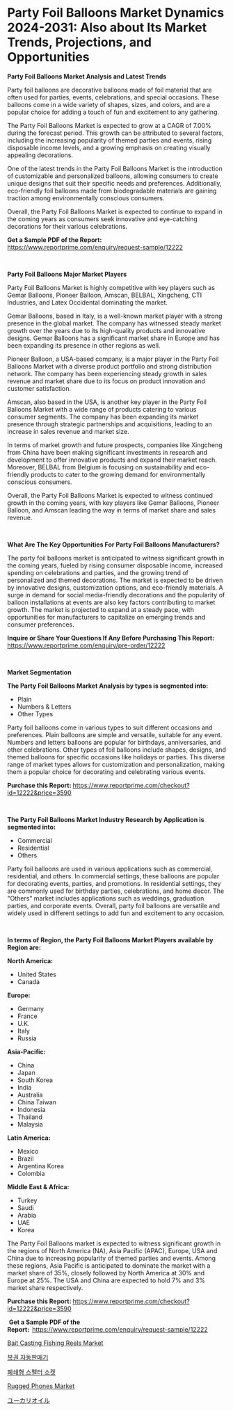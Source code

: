 <p><h1>Party Foil Balloons Market Dynamics 2024-2031: Also about Its Market Trends, Projections, and Opportunities</h1></p><p><strong>Party Foil Balloons Market Analysis and Latest Trends</strong></p>
<p><p>Party foil balloons are decorative balloons made of foil material that are often used for parties, events, celebrations, and special occasions. These balloons come in a wide variety of shapes, sizes, and colors, and are a popular choice for adding a touch of fun and excitement to any gathering.</p><p>The Party Foil Balloons Market is expected to grow at a CAGR of 7.00% during the forecast period. This growth can be attributed to several factors, including the increasing popularity of themed parties and events, rising disposable income levels, and a growing emphasis on creating visually appealing decorations.</p><p>One of the latest trends in the Party Foil Balloons Market is the introduction of customizable and personalized balloons, allowing consumers to create unique designs that suit their specific needs and preferences. Additionally, eco-friendly foil balloons made from biodegradable materials are gaining traction among environmentally conscious consumers.</p><p>Overall, the Party Foil Balloons Market is expected to continue to expand in the coming years as consumers seek innovative and eye-catching decorations for their various celebrations.</p></p>
<p><strong>Get a Sample PDF of the Report:&nbsp;</strong> <a href="https://www.reportprime.com/enquiry/request-sample/12222">https://www.reportprime.com/enquiry/request-sample/12222</a></p>
<p>&nbsp;</p>
<p><strong>Party Foil Balloons Major Market Players</strong></p>
<p><p>Party Foil Balloons Market is highly competitive with key players such as Gemar Balloons, Pioneer Balloon, Amscan, BELBAL, Xingcheng, CTI Industries, and Latex Occidental dominating the market.</p><p>Gemar Balloons, based in Italy, is a well-known market player with a strong presence in the global market. The company has witnessed steady market growth over the years due to its high-quality products and innovative designs. Gemar Balloons has a significant market share in Europe and has been expanding its presence in other regions as well.</p><p>Pioneer Balloon, a USA-based company, is a major player in the Party Foil Balloons Market with a diverse product portfolio and strong distribution network. The company has been experiencing steady growth in sales revenue and market share due to its focus on product innovation and customer satisfaction.</p><p>Amscan, also based in the USA, is another key player in the Party Foil Balloons Market with a wide range of products catering to various consumer segments. The company has been expanding its market presence through strategic partnerships and acquisitions, leading to an increase in sales revenue and market size.</p><p>In terms of market growth and future prospects, companies like Xingcheng from China have been making significant investments in research and development to offer innovative products and expand their market reach. Moreover, BELBAL from Belgium is focusing on sustainability and eco-friendly products to cater to the growing demand for environmentally conscious consumers.</p><p>Overall, the Party Foil Balloons Market is expected to witness continued growth in the coming years, with key players like Gemar Balloons, Pioneer Balloon, and Amscan leading the way in terms of market share and sales revenue.</p></p>
<p>&nbsp;</p>
<p><strong>What Are The Key Opportunities For Party Foil Balloons Manufacturers?</strong></p>
<p><p>The party foil balloons market is anticipated to witness significant growth in the coming years, fueled by rising consumer disposable income, increased spending on celebrations and parties, and the growing trend of personalized and themed decorations. The market is expected to be driven by innovative designs, customization options, and eco-friendly materials. A surge in demand for social media-friendly decorations and the popularity of balloon installations at events are also key factors contributing to market growth. The market is projected to expand at a steady pace, with opportunities for manufacturers to capitalize on emerging trends and consumer preferences.</p></p>
<p><strong>Inquire or Share Your Questions If Any Before Purchasing This Report:</strong> <a href="https://www.reportprime.com/enquiry/pre-order/12222">https://www.reportprime.com/enquiry/pre-order/12222</a></p>
<p>&nbsp;</p>
<p><strong>Market Segmentation</strong></p>
<p><strong>The Party Foil Balloons Market Analysis by types is segmented into:</strong></p>
<p><ul><li>Plain</li><li>Numbers & Letters</li><li>Other Types</li></ul></p>
<p><p>Party foil balloons come in various types to suit different occasions and preferences. Plain balloons are simple and versatile, suitable for any event. Numbers and letters balloons are popular for birthdays, anniversaries, and other celebrations. Other types of foil balloons include shapes, designs, and themed balloons for specific occasions like holidays or parties. This diverse range of market types allows for customization and personalization, making them a popular choice for decorating and celebrating various events.</p></p>
<p><strong>Purchase this Report:&nbsp;</strong><a href="https://www.reportprime.com/checkout?id=12222&price=3590">https://www.reportprime.com/checkout?id=12222&price=3590</a></p>
<p>&nbsp;</p>
<p><strong>The Party Foil Balloons Market Industry Research by Application is segmented into:</strong></p>
<p><ul><li>Commercial</li><li>Residential</li><li>Others</li></ul></p>
<p><p>Party foil balloons are used in various applications such as commercial, residential, and others. In commercial settings, these balloons are popular for decorating events, parties, and promotions. In residential settings, they are commonly used for birthday parties, celebrations, and home decor. The "Others" market includes applications such as weddings, graduation parties, and corporate events. Overall, party foil balloons are versatile and widely used in different settings to add fun and excitement to any occasion.</p></p>
<p>&nbsp;</p>
<p><strong>In terms of Region, the Party Foil Balloons Market Players available by Region are:</strong></p>
<p>
    <p> <strong> North America: </strong>
        <ul>
            <li>United States</li>
            <li>Canada</li>
        </ul>
        </p> 
    <p> <strong> Europe: </strong>
        <ul>
            <li>Germany</li>
            <li>France</li>
            <li>U.K.</li>
            <li>Italy</li>
            <li>Russia</li>
        </ul>
        </p> 
    <p> <strong> Asia-Pacific: </strong>
        <ul>
            <li>China</li>
            <li>Japan</li>
            <li>South Korea</li>
            <li>India</li>
            <li>Australia</li>
            <li>China Taiwan</li>
            <li>Indonesia</li>
            <li>Thailand</li>
            <li>Malaysia</li>
        </ul>
        </p> 
    <p> <strong> Latin America: </strong>
        <ul>
            <li>Mexico</li>
            <li>Brazil</li>
            <li>Argentina Korea</li>
            <li>Colombia</li>
        </ul>
        </p> 
    <p> <strong> Middle East & Africa: </strong>
        <ul>
            <li>Turkey</li>
            <li>Saudi</li>
            <li>Arabia</li>
            <li>UAE</li>
            <li>Korea</li>
        </ul>
    </p>
    </p>
<p><p>The Party Foil Balloons market is expected to witness significant growth in the regions of North America (NA), Asia Pacific (APAC), Europe, USA and China due to increasing popularity of themed parties and events. Among these regions, Asia Pacific is anticipated to dominate the market with a market share of 35%, closely followed by North America at 30% and Europe at 25%. The USA and China are expected to hold 7% and 3% market share respectively.</p></p>
<p><strong>Purchase this Report: </strong><a href="https://www.reportprime.com/checkout?id=12222&price=3590">https://www.reportprime.com/checkout?id=12222&price=3590</a></p>
<p>&nbsp;<strong>Get a Sample PDF of the Report:&nbsp;&nbsp;</strong><a href="https://www.reportprime.com/enquiry/request-sample/12222">https://www.reportprime.com/enquiry/request-sample/12222</a></p>
<p><strong></strong></p>
<p><p><a href="https://github.com/nathandecarvalho/Market-Research-Report-List-2/blob/main/bait-casting-fishing-reels-market.md">Bait Casting Fishing Reels Market</a></p><p><a href="https://medium.com/@cierrahayes645/%EB%B3%B5%EA%B6%8C-%EC%9E%90%ED%8C%90%EA%B8%B0-%EC%8B%9C%EC%9E%A5%EC%9D%80-%EC%8B%9C%EC%9E%A5-%EC%A0%90%EC%9C%A0%EC%9C%A8-%EC%8B%9C%EC%9E%A5-%EB%8F%99%ED%96%A5-%EB%B0%8F-%EC%8B%9C%EC%9E%A5-%EC%84%B1%EC%9E%A5%EC%97%90-%EB%8C%80%ED%95%9C-%EC%A0%95%EB%B3%B4%EB%A5%BC-%EC%A0%9C%EA%B3%B5%ED%95%A9%EB%8B%88%EB%8B%A4-898a2fda0258">복권 자동판매기</a></p><p><a href="https://medium.com/@rickymetzdvm/%ED%8F%90%EC%87%84%EB%90%9C-%EC%8A%A4%ED%8E%A0%ED%84%B0-%EC%86%8C%EC%BC%93-%EC%8B%9C%EC%9E%A5-%EC%8B%9C%EC%9E%A5-%EC%A0%90%EC%9C%A0%EC%9C%A8-%EC%8B%9C%EC%9E%A5-%EB%8F%99%ED%96%A5-%EB%B0%8F-%EB%AF%B8%EB%9E%98-%EC%84%B1%EC%9E%A5-%ED%83%90%EC%83%89-34bac54faeb4">폐쇄형 스펠터 소켓</a></p><p><a href="https://github.com/kosella/Market-Research-Report-List-2/blob/main/rugged-phones-market.md">Rugged Phones Market</a></p><p><a href="https://medium.com/@hugofirst21/%E3%83%A6%E3%83%BC%E3%82%AB%E3%83%AA%E3%82%AA%E3%82%A4%E3%83%AB%E5%B8%82%E5%A0%B4-%E5%B8%82%E5%A0%B4cagr-%E5%B8%82%E5%A0%B4%E3%83%88%E3%83%AC%E3%83%B3%E3%83%89-%E3%81%8A%E3%82%88%E3%81%B3%E6%88%90%E9%95%B7%E6%88%A6%E7%95%A5%E3%81%AB%E9%96%A2%E3%81%99%E3%82%8B%E6%B4%9E%E5%AF%9F-f38c6e03c43e">ユーカリオイル</a></p></p>